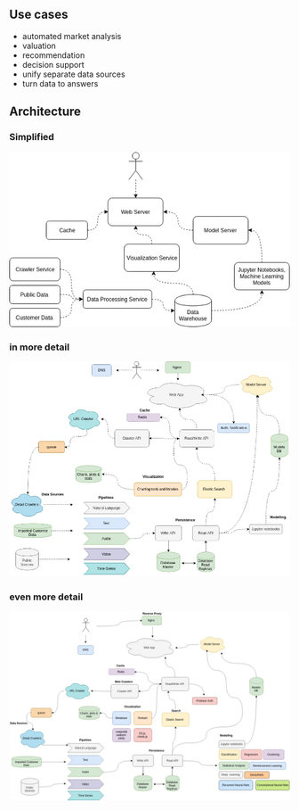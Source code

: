 ## Use cases
+ automated market analysis
+ valuation
+ recommendation
+ decision support 
+ unify separate data sources
+ turn data to answers

## Architecture
### Simplified 

![](img/simple.jpg)

### in more detail

![](img/brief.jpg)

### even more detail

![](img/detail.jpg)


